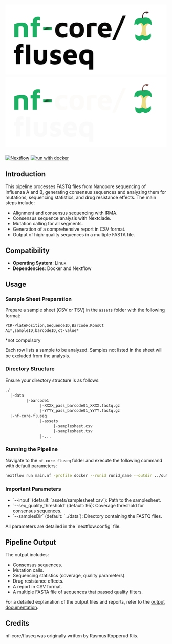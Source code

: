 # ![nf-core/fluseq](docs/images/nf-core-fluseq_logo_light.png#gh-light-mode-only) ![nf-core/fluseq](docs/images/nf-core-fluseq_logo_dark.png#gh-dark-mode-only)

[![Nextflow](https://img.shields.io/badge/nextflow%20DSL2-%E2%89%A523.04.0-23aa62.svg)](https://www.nextflow.io/)
[![run with docker](https://img.shields.io/badge/run%20with-docker-0db7ed?labelColor=000000&logo=docker)](https://www.docker.com/)

## Introduction

This pipeline processes FASTQ files from Nanopore sequencing of Influenza A and B, generating consensus sequences and analyzing them for mutations, sequencing statistics, and drug resistance effects. The main steps include:

- Alignment and consensus sequencing with IRMA.
- Consensus sequence analysis with Nextclade.
- Mutation calling for all segments.
- Generation of a comprehensive report in CSV format.
- Output of high-quality sequences in a multiple FASTA file.

## Compatibility

- **Operating System**: Linux
- **Dependencies**: Docker and Nextflow

## Usage

### Sample Sheet Preparation

Prepare a sample sheet (CSV or TSV) in the `assets` folder with the following format:

```
PCR-PlatePosition,SequenceID,Barcode,KonsCt
A1*,sampleID,barcodeID,ct-value*
```
*not compulsory

Each row lists a sample to be analyzed. Samples not listed in the sheet will be excluded from the analysis.

### Directory Structure

Ensure your directory structure is as follows:

```
./
  |-data
         |-barcode1
               |-XXXX_pass_barcode01_XXXX.fastq.gz
               |-YYYY_pass_barcode01_YYYY.fastq.gz
  |-nf-core-fluseq
               |-assets
                     |-samplesheet.csv
                     |-samplesheet.tsv
               |-...
```

### Running the Pipeline

Navigate to the `nf-core-fluseq` folder and execute the following command with default parameters:

```bash
nextflow run main.nf -profile docker --runid runid_name --outdir ../outdir_name
```

### Important Parameters

- \`--input\` (default: \`assets/samplesheet.csv\`): Path to the samplesheet.
- \`--seq_quality_threshold\` (default: 95): Coverage threshold for consensus sequences.
- \`--samplesDir\` (default: \`../data\`): Directory containing the FASTQ files.

All parameters are detailed in the \`nextflow.config\` file.

## Pipeline Output

The output includes:

- Consensus sequences.
- Mutation calls.
- Sequencing statistics (coverage, quality parameters).
- Drug resistance effects.
- A report in CSV format.
- A multiple FASTA file of sequences that passed quality filters.

For a detailed explanation of the output files and reports, refer to the [output documentation](https://nf-co.re/fluseq/output).

## Credits

nf-core/fluseq was originally written by Rasmus Kopperud Riis.

